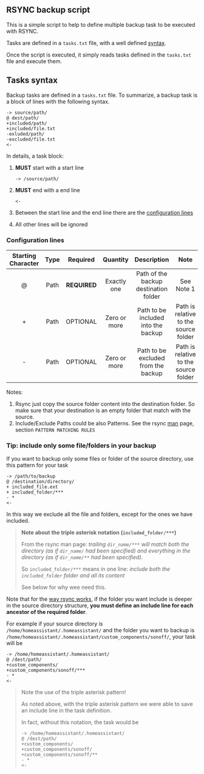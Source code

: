 ## RSYNC backup script
This is a simple script to help to define multiple backup task to be executed with RSYNC.

Tasks are defined in a `tasks.txt` file, with a well defined [syntax](#task-syntax).

Once the script is executed, it simply reads tasks defined in the `tasks.txt` file and execute them.


## Tasks syntax
Backup tasks are defined in a `tasks.txt` file. To summarize, a backup task is a block of lines with the following syntax.

```
-> source/path/
@ dest/path/
+included/path/
+included/file.txt
-exluded/path/
-excluded/file.txt
<-
```

In details, a task block:

1. **MUST** start with a start line

    ```
    -> /source/path/
    ```

2. **MUST** end with a end line

    ```
    <-
    ```

3. Between the start line and the end line there are the [configuration lines](#configuration-lines)

4. All other lines will be ignored

### Configuration lines

| **Starting Character** | **Type** | **Required** | **Quantity** |            **Description**            |                **Note**               |
|:----------------------:|:--------:|:------------:|:------------:|:-------------------------------------:|:-------------------------------------:|
|            @           | Path     | **REQUIRED** | Exactly one  | Path of the backup destination folder | See Note 1                        |
|            +           | Path   | OPTIONAL     | Zero or more | Path to be included into the backup   | Path is relative to the source folder |
|            -           | Path     | OPTIONAL     | Zero or more | Path to be excluded from the backup   | Path is relative to the source folder |

Notes:

1. Rsync just copy the source folder content into the destination folder. So make sure that your destination is an empty folder that match with the source.
2. Include/Exclude Paths could be also Patterns. See the rsync [man](https://man.cx/rsync(1)) page, section `PATTERN MATCHING RULES`

### Tip: include only some file/folders in your backup
If you want to backup only some files or folder of the source directory, use this pattern for your task

```
-> /path/to/backup
@ /destination/directory/
+ included_file.ext
+ included_folder/***
- *
<-
```

In this way we exclude all the file and folders, except for the ones we have included.

> **Note about the triple asterisk notation (`included_folder/***`)**
>
> From the rsync man page: *trailing `dir_name/***` will match both the directory (as if `dir_name/` had been specified) and everything in the directory (as if `dir_name/**` had been specified)*.
>
> So `included_folder/***` means in one line: *include both the `included_folder` folder and all its content*
>
> See below for why wee need this. 


Note that for the [way rsync works](https://stackoverflow.com/a/15701772), if the folder you want include is deeper in the source directory structure, **you must define an include line for each ancestor of the required folder**.

For example if your source directory is `/home/homeassistant/.homeassistant/` and the folder you want to backup is `/home/homeassistant/.homeassistant/custom_components/sonoff/`, your task will be

```
-> /home/homeassistant/.homeassistant/
@ /dest/path/
+custom_components/
+custom_components/sonoff/***
- *
<-
```

> Note the use of the triple asterisk pattern!
>
> As noted above, with the triple asterisk pattern we were able to save an include line in the task definition.
>
> In fact, without this notation, the task would be
> ```
> -> /home/homeassistant/.homeassistant/
> @ /dest/path/
> +custom_components/
> +custom_components/sonoff/
> +custom_components/sonoff/**
> - *
> <-
> ```